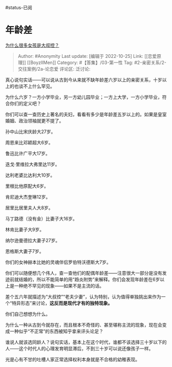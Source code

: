 #status-已阅 
# 年龄差
[为什么很多女孩是大叔控？](https://www.zhihu.com/question/19597229/answer/606868982)

> Author: #Anonymity
> Last update: [编辑于 2022-10-25]
> Link: [[恋爱原理]] [[BoyzIIMen]]
> Category: #【答集】/03-第一性
> Tag: #2-亲密关系/2-交往案例/2a-论恋爱
> 评论区:
> 泛讨论:

真心说句实话——可以说从古到今从来就不缺年龄差六岁以上的亲密关系，十岁以上的也谈不上什么罕见。

为什么六岁？一方小学毕业，另一方幼儿园毕业；一方上大学，一方小学毕业，符合你们的定义吧？

你们可以查一查历史上著名的夫妇，看看有多少是年龄差五岁以上的。如果是皇室婚姻、政治领袖就更不提了。

孙中山比宋庆龄大27岁。

周恩来比邓颖超大6岁。

鲁迅比许广平大17岁。

迭戈·里维拉大弗里达11岁。

达利老婆比达利大10岁。

里根比他原配大6岁。

肯尼迪大杰奎琳12岁。

居里比居里夫人大8岁。

马丁路德（没有金）比妻子大16岁。

林肯比妻子大9岁。

纳尔逊曼德拉大妻子27岁。

恩格斯大妻子7岁。

你们的女神赫本比她的灵魂伴侣罗伯特沃德斯大7岁。

你们可以随便想几个伟人，查一查他们的配偶年龄差——注意很大一部分是没有发迹前就结婚的，所以不能简单的用“趋炎附势”来解释。你们会发现年龄差在6岁以上是一种绝不罕见的现象——如果不是主流的话。

差个五六年就描述为“大叔控”“老夫少妻”，认为特别，认为值得单独挑出来作为一个“特异形态”来讨论，**这反而是现代才有的独特现象。**

你们自己想想为什么。

为什么一种从古到今就存在，而且根本不奇怪的、甚至堪称主流的现象，现在会变成一种似乎“不正常”的东西被知乎拿来评头论足？

谁说人就该选同龄人？说句实话，基本上在这个时代，谁都不该选择三十岁以下的人——这个时代人的心理发育明显滞后，不到三十岁可以说还像孩子一样。

光是心有不甘的吐槽人家正常选择权利本身就是不合格的幼稚表现。
